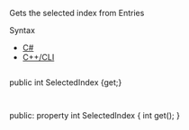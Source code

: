 Gets the selected index from Entries

Syntax

* [C#](#i-syntax-CS)
* [C++/CLI](#i-syntax-CPP2005)

```
```
public int SelectedIndex {get;}
```
```

```
```
public:
property int SelectedIndex {
   int get();
}
```
```

